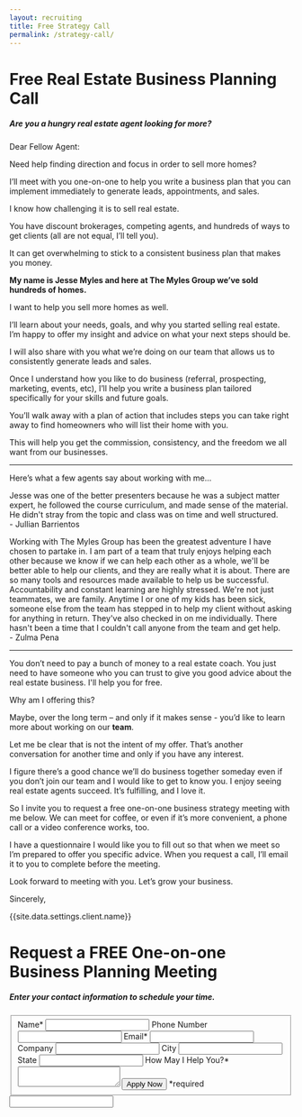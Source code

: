 ```yaml
---
layout: recruiting
title: Free Strategy Call
permalink: /strategy-call/
---
```


<div class="recruiting-page">
<h1 class="join-us">Free Real Estate Business Planning Call</h1>
<h5 class="join-us-subtitle">Are you a hungry real estate agent looking for more?</h5>

<p>Dear Fellow Agent:</p>

<p>Need help finding direction and focus in order to sell more homes?</p>

<p>I’ll meet with you one-on-one to help you write a business plan that you can implement immediately to generate leads, appointments, and sales. </p>

<p>I know how challenging it is to sell real estate.</p>

<p>You have discount brokerages, competing agents, and hundreds of ways to get clients (all are not equal, I’ll tell you).</p>

<p>It can get overwhelming to stick to a consistent business plan that makes you money.</p>

<p><strong>My name is Jesse Myles and here at The Myles Group we’ve sold hundreds of homes.</strong> </p>

<p>I want to help you sell more homes as well.</p>

<p>I’ll learn about your needs, goals, and why you started selling real estate. I’m happy to offer my insight and advice on what your next steps should be.</p>

<p>I will also share with you what we’re doing on our team that allows us to consistently generate leads and sales. </p>

<p>Once I understand how you like to do business (referral, prospecting, marketing, events, etc), I’ll help you write a business plan tailored specifically for your skills and future goals.</p>

<p>You’ll walk away with a plan of action that includes steps you can take right away to find homeowners who will list their home with you. </p>

<p>This will help you get the commission, consistency, and the freedom we all want from our businesses.</p>


<hr>
<div class="qanda">
<p class="section-title">Here’s what a few agents say about working with me…</p>

<p><span class="quote">Jesse was one of the better presenters because he was a subject matter expert, he followed the course curriculum, and made sense of the material. He didn't stray from the topic and class was on time and well structured.</span><br>
<span class="author">- Jullian Barrientos</span></p>

<p><span class="quote">Working with The Myles Group has been the greatest adventure I have chosen to partake in. I am part of a team that truly enjoys helping each other because we know if we can help each other as a whole, we'll be better able to help our clients, and they are really what it is about. There are so many tools and resources made available to help us be successful. Accountability and constant learning are highly stressed. We're not just teammates, we are family. Anytime I or one of my kids has been sick, someone else from the team has stepped in to help my client without asking for anything in return. They've also checked in on me individually. There hasn't been a time that I couldn't call anyone from the team and get help.</span><br>
<span class="author">- Zulma Pena </span></p>
<!--
<p><span class="quote"></span><br>
<span class="author"></span></p> -->
</div>
<hr>

<p>You don’t need to pay a bunch of money to a real estate coach. You just need to have someone who you can trust to give you good advice about the real estate business. I'll help you for free. </p>

<p>Why am I offering this?</p>

<p>Maybe, over the long term – and only if it makes sense - you’d like to learn more about working on our <strong>team</strong>.</p>

Let me be clear that is not the intent of my offer. That’s another conversation for another time and only if you have any interest.</p>

<p>I figure there’s a good chance we’ll do business together someday even if you don’t join our team and I would like to get to know you. I enjoy seeing real estate agents succeed. It’s fulfilling, and I love it.</p>

<p>So I invite you to request a free one-on-one business strategy meeting with me below. We can meet for coffee, or even if it’s more convenient, a phone call or a video conference works, too.</p>

<p>I have a questionnaire I would like you to fill out so that when we meet so I’m prepared to offer you specific advice. When you request a call, I’ll email it to you to complete before the meeting.</p>

<p>Look forward to meeting with you. Let’s grow your business.</p>


<p>Sincerely,</p>
<p>{{site.data.settings.client.name}}</p>


<h1 class="join-us">Request a FREE One-on-one Business Planning Meeting</h1>
<h5 class="join-us-subtitle">Enter your contact information to schedule your time.</h5>

<form method="post" class="home-value cta-forms" action="https://formspree.io/mylesgroupbillboard@gmail.com" onsubmit="return setReturn()">
					<fieldset>
						<label for="name">Name*</label> <input type="text" required="" name="name" />
						<label for="phone">Phone Number </label> <input type="tel" name="phone" />
						 <label for="email">Email*</label> <input type="text" name="email" required="" />
						 <label for="company">Company </label> <input type="text" name="company" />
						<label for="city">City </label> <input type="text" name="city" />
						<label for="state">State </label> <input type="text" name="state" />
						<label for="message">How May I Help You?* </label><textarea name="message" required=""></textarea>
						<input class="submit light-light" type="submit" value="Apply Now" name="submitrecruitingForm" /> <span class="asterisk">*required</span></fieldset>
					<div class="hidden"><input type="hidden" value="mylesgroupbillboard@gmail.com" name="_to" /> <input type="hidden" value="Recruiting Contact Request Message From Your Vyral Careers and Training Video Blog" name="_subject" /> <input type="text" name="_gotcha" /></div>
				</form>
</div>
